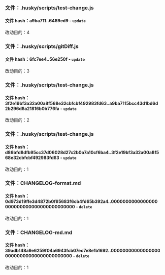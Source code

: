 ### 文件：.husky/scripts/test-change.js

#### 文件 hash：a9ba711..6489ed9 - `update`

改动目的：4

### 文件：.husky/scripts/gitDiff.js

#### 文件 hash：6fc7ee4..56e250f - `update`

改动目的：3

### 文件：.husky/scripts/test-change.js

#### 文件 hash：3f2e19bf3a32a00a8f568e32cbfcbf492983fd63..a9ba7115bcc43d1bd6d2b296d8a21816b0b776fa - `update`

改动目的：2

### 文件：.husky/scripts/test-change.js

#### 文件 hash：d86bfd8dfb95cc37d06028d27c2b0a7a10cf6ba4..3f2e19bf3a32a00a8f568e32cbfcbf492983fd63 - `update`

改动目的：1

### 文件：CHANGELOG-format.md

#### 文件 hash：0d973d19ffe3d4872b0f95683f6cb4fd65b392a4..0000000000000000000000000000000000000000 - `delete`

改动目的：1

### 文件：CHANGELOG-md.md

#### 文件 hash：39adb148a9e6259f04a6943fcb07ec7e8e1b1692..0000000000000000000000000000000000000000 - `delete`

改动目的：1
